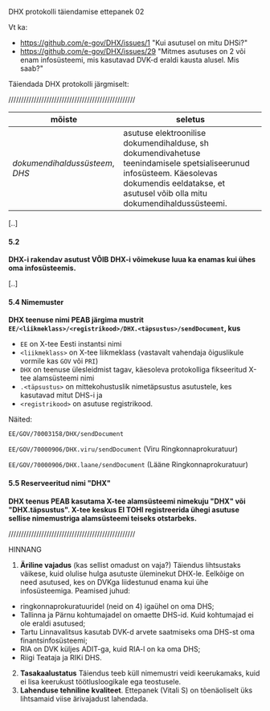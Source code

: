 DHX protokolli täiendamise ettepanek 02

Vt ka:
- https://github.com/e-gov/DHX/issues/1 "Kui asutusel on mitu DHSi?"
- https://github.com/e-gov/DHX/issues/29 "Mitmes asutuses on 2 või enam infosüsteemi, mis kasutavad DVK-d eraldi kausta alusel. Mis saab?"

Täiendada DHX protokolli järgmiselt:

//////////////////////////////////////////////////

| mõiste | seletus |
|---|---|
| _dokumendihaldussüsteem_, _DHS_ | asutuse elektroonilise dokumendihalduse, sh dokumendivahetuse teenindamisele spetsialiseerunud infosüsteem. Käesolevas dokumendis eeldatakse, et asutusel võib olla mitu dokumendihaldussüsteemi. |

[..]

#### 5.2 

__DHX-i rakendav asutust VÕIB DHX-i võimekuse luua ka enamas kui ühes oma infosüsteemis.__

[..]

#### 5.4 Nimemuster
__DHX teenuse nimi PEAB järgima mustrit `EE/<liikmeklass>/<registrikood>/DHX.<täpsustus>/sendDocument`, kus__
 - `EE` on X-tee Eesti instantsi nimi
 - `<liikmeklass>` on X-tee liikmeklass (vastavalt vahendaja õiguslikule vormile kas `GOV` või `PRI`) 
 - `DHX` on teenuse ülesleidmist tagav, käesoleva protokolliga fikseeritud X-tee alamsüsteemi nimi
 - `.<täpsustus>` on mittekohustuslik nimetäpsustus asutustele, kes kasutavad mitut DHS-i ja
 - `<registrikood>` on asutuse registrikood.

 Näited:
 
 `EE/GOV/70003158/DHX/sendDocument`
 
 `EE/GOV/70000906/DHX.viru/sendDocument` (Viru Ringkonnaprokuratuur)
 
 `EE/GOV/70000906/DHX.laane/sendDocument` (Lääne Ringkonnaprokuratuur)

#### 5.5 Reserveeritud nimi "DHX"
__DHX teenus PEAB kasutama X-tee alamsüsteemi nimekuju "DHX" või "DHX.täpsustus". X-tee keskus EI TOHI registreerida ühegi asutuse sellise nimemustriga alamsüsteemi teiseks otstarbeks.__

//////////////////////////////////////////////////


HINNANG

1. __Äriline vajadus__ (kas sellist omadust on vaja?) Täiendus lihtsustaks väikese, kuid olulise hulga asutuste üleminekut DHX-le. Eelkõige on need asutused, kes on DVKga liidestunud enama kui ühe infosüsteemiga. Peamised juhud:
  - ringkonnaprokuratuuridel (neid on 4) igaühel on oma DHS;
  - Tallinna ja Pärnu kohtumajadel on omaette DHS-id. Kuid kohtumajad ei ole eraldi asutused;
  - Tartu Linnavalitsus kasutab DVK-d arvete saatmiseks oma DHS-st oma finantsinfosüsteemi;
  - RIA on DVK küljes ADIT-ga, kuid RIA-l on ka oma DHS;
  - Riigi Teataja ja RIKi DHS.
2. __Tasakaalustatus__ Täiendus teeb küll nimemustri veidi keerukamaks, kuid ei lisa keerukust töötlusloogikale ega teostusele.
3. __Lahenduse tehniline kvaliteet__. Ettepanek (Vitali S) on tõenäoliselt üks lihtsamaid viise ärivajadust lahendada.

